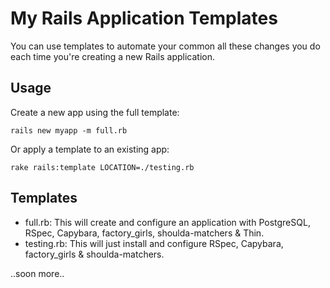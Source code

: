 My Rails Application Templates
====================

You can use templates to automate your common all these changes you do each time you're creating a new Rails application.

Usage
---------

Create a new app using the full template:

    rails new myapp -m full.rb

Or apply a template to an existing app:

    rake rails:template LOCATION=./testing.rb

Templates
-------------
* full.rb: This will create and configure an application with PostgreSQL, RSpec, Capybara, factory_girls, shoulda-matchers & Thin.
* testing.rb: This will just install and configure RSpec, Capybara, factory_girls & shoulda-matchers.

..soon more..